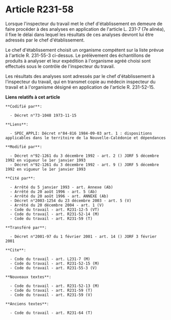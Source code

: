 # Article R231-58

Lorsque l'inspecteur du travail met le chef d'établissement en demeure de faire procéder à des analyses en application de
l'article L. 231-7 (7e alinéa), il fixe le délai dans lequel les résultats de ces analyses devront lui être adressés par le
chef d'établissement.

Le chef d'établissement choisit un organisme compétent sur la liste prévue à l'article R. 231-55-3 ci-dessus. Le prélèvement
des échantillons de produits à analyser et leur expédition à l'organisme agréé choisi sont effectués sous le contrôle de
l'inspecteur du travail.

Les résultats des analyses sont adressés par le chef d'établissement à l'inspecteur du travail, qui en transmet copie au
médecin inspecteur du travail et à l'organisme désigné en application de l'article R. 231-52-15.

**Liens relatifs à cet article**

	**Codifié par**:

	  - Décret n°73-1048 1973-11-15

	**Liens**:

	  - SPEC_APPLI: Décret n°84-816 1984-09-03 art. 1 : dispositions applicables dans le territoire de la Nouvelle-Calédonie et dépendances

	**Modifié par**:

	  - Décret n°92-1261 du 3 décembre 1992 - art. 2 () JORF 5 décembre 1992 en vigueur le 1er janvier 1993
	  - Décret n°92-1261 du 3 décembre 1992 - art. 9 () JORF 5 décembre 1992 en vigueur le 1er janvier 1993

	**Cité par**:

	  - Arrêté du 5 janvier 1993 - art. Annexe (Ab)
	  - Arrêté du 20 août 1996 - art. 5 (Ab)
	  - Arrêté du 20 août 1996 - art. ANNEXE (Ab)
	  - Décret n°2003-1254 du 23 décembre 2003 - art. 5 (V)
	  - Arrêté du 20 décembre 2004 - art. 1 (V)
	  - Code du travail - art. R231-12-5 (VT)
	  - Code du travail - art. R231-52-14 (M)
	  - Code du travail - art. R231-59 (T)

	**Transféré par**:

	  - Décret n°2001-97 du 1 février 2001 - art. 14 () JORF 3 février 2001

	**Cite**:

	  - Code du travail - art. L231-7 (M)
	  - Code du travail - art. R231-52-15 (M)
	  - Code du travail - art. R231-55-3 (V)

	**Nouveaux textes**:

	  - Code du travail - art. R231-52-13 (M)
	  - Code du travail - art. R231-59 (T)
	  - Code du travail - art. R231-59 (V)

	**Anciens textes**:

	  - Code du travail - art. R231-64 (T)
